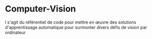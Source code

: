 # Computer-Vision

l s'agit du référentiel de code pour mettre en œuvre des solutions d'apprentissage automatique pour surmonter divers défis de vision par ordinateur
